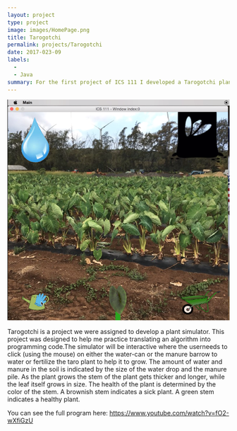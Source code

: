 ```yaml
---
layout: project
type: project
image: images/HomePage.png
title: Tarogotchi
permalink: projects/Tarogotchi
date: 2017-023-09
labels:
  - 
  - Java
summary: For the first project of ICS 111 I developed a Tarogotchi plant simulator. 
---
```


<img class="ui medium right floated rounded image" src="/images/Tarogotchi.PNG">

Tarogotchi is a project we were assigned to develop a plant simulator. This project was designed to help me practice translating an algorithm into programming code.The simulator will be interactive where the userneeds to click (using the mouse) on either the water-can or the manure barrow to water or fertilize the taro plant to help it to grow. The amount of water and manure in the soil is indicated by the size of the water drop and the manure pile. As the plant grows the stem of the plant gets thicker and longer, while the leaf itself grows in size. The health of the plant is determined by the color of the stem. A brownish stem indicates a sick plant. A green stem indicates a healthy plant.

You can see the full program here: https://www.youtube.com/watch?v=fO2-wXfiGzU

